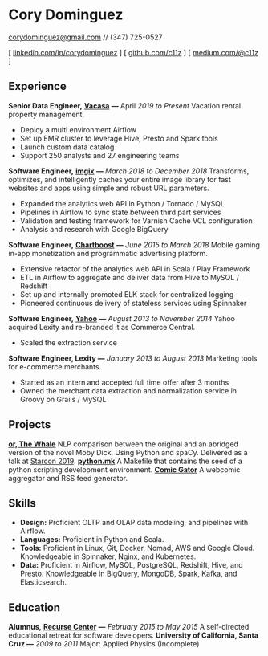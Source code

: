 # Cory Dominguez
corydominguez@gmail.com // (347) 725-0527

[ [linkedin.com/in/corydominguez](https://www.linkedin.com/in/corydominguez) ] [ [github.com/c11z](https://github.com/c11z) ] [ [medium.com/@c11z](https://medium.com/@c11z) ]

## Experience

**Senior Data Engineer,** [**Vacasa**](https://vacasa.com) **—** April *2019 to Present*
Vacation rental property management.

- Deploy a multi environment Airflow
- Set up EMR cluster to leverage Hive, Presto and Spark tools
- Launch custom data catalog
- Support 250 analysts and 27 engineering teams

**Software Engineer,** [**imgix**](https://www.imgix.com/) **—** *March 2018 to December 2018*
Transforms, optimizes, and intelligently caches your entire image library for fast websites and apps using simple and robust URL parameters.

- Expanded the analytics web API in Python / Tornado / MySQL
- Pipelines in Airflow to sync state between third part services 
- Validation and testing framework for Varnish Cache VCL configuration
- Analysis and research with Google BigQuery

**Software Engineer,** [**Chartboost**](https://chartboost.com) **—** *June 2015 to March 2018*
Mobile gaming in-app monetization and programmatic advertising platform.

- Extensive refactor of the analytics web API in Scala / Play Framework
- ETL in Airflow to aggregate and deliver data from Hive to MySQL / Redshift
- Set up and internally promoted ELK stack for centralized logging
- Pioneered continuous delivery of stateless services using Spinnaker

**Software Engineer,** [**Yahoo**](https://commercecentral.luminate.com/) **—** *August 2013 to November 2014*
Yahoo acquired Lexity and re-branded it as Commerce Central. 

- Scaled the extraction service

**Software Engineer, Lexity —** *January 2013 to August 2013*
Marketing tools for e-commerce merchants.

- Started as an intern and accepted full time offer after 3 months
- Owned the merchant data extraction and normalization service in Groovy on Grails / MySQL
## Projects

[**or, The Whale**](https://github.com/c11z/or-the-whale)
NLP comparison between the original and an abridged version of the novel Moby Dick. Using Python and spaCy. Delivered as a talk at [Starcon 2019](https://www.youtube.com/watch?v=tyvVk3GLmy8). 
[**python.mk**](https://github.com/c11z/python-mk)
A Makefile that contains the seed of a python scripting development environment.
[**Comic Gator**](https://github.com/c11z/comicgator)
A webcomic aggregator and RSS feed generator.

## Skills
- **Design:** Proficient OLTP and OLAP data modeling, and pipelines with Airflow.
- **Languages:** Proficient in Python and Scala.
- **Tools:** Proficient in Linux, Git, Docker, Nomad, AWS and Google Cloud. Knowledgeable in Spinnaker, Nginx, and Kubernetes.
- **Data:** Proficient in Airflow, MySQL, PostgreSQL, Redshift, Hive, and Presto. Knowledgeable in BigQuery, MongoDB, Spark, Kafka, and Elasticsearch.
## Education

**Alumnus,** [**Recurse Center**](https://recurse.com) **—** *February 2015 to May 2015*
A self-directed educational retreat for software developers.
**University of California, Santa Cruz —** *2009 to 2011* 
Major: Applied Physics (Incomplete)

